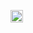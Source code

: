 <img src="gw2/_image/strike mission/20px-Strike_Mission_(map_icon).png" width="20px" height="20px"></img><br/>
